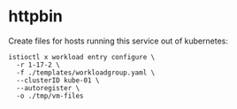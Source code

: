 # httpbin

Create files for hosts running this service out of kubernetes:
```console
istioctl x workload entry configure \
  -r 1-17-2 \
  -f ./templates/workloadgroup.yaml \
  --clusterID kube-01 \
  --autoregister \
  -o ./tmp/vm-files
```
